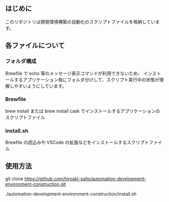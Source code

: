 ## はじめに

このリポジトリは開発環境構築の自動化のスクリプトファイルを格納しています。

## 各ファイルについて

### フォルダ構成

Brewfile で echo 等のメッセージ表示コマンドが利用できないため、
インストールするアプリケーション毎にフォルダ分けして、スクリプト実行中の状態が理解しやすいようにしています。

### Brewfile

brew install または brew install cask でインストールするアプリケーションのスクリプトファイル

### install.sh

Brewfile の読込みや VSCode の拡張などをインストールするスクリプトファイル

## 使用方法

git clone https://github.com/hiroaki-saito/automation-development-environment-construction.git

./automation-development-environment-construction/install.sh
